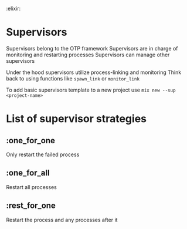 :elixir:

# Supervisors
Supervisors belong to the OTP framework
Supervisors are in charge of monitoring and restarting processes
Supervisors can manage other supervisors

Under the hood supervisors utilize process-linking and monitoring
Think back to using functions like `spawn_link` or `monitor_link`

To add basic supervisors template to a new project use `mix new --sup <project-name>`

# List of supervisor strategies

## :one_for_one
Only restart the failed process

## :one_for_all
Restart all processes

## :rest_for_one
Restart the process and any processes after it
